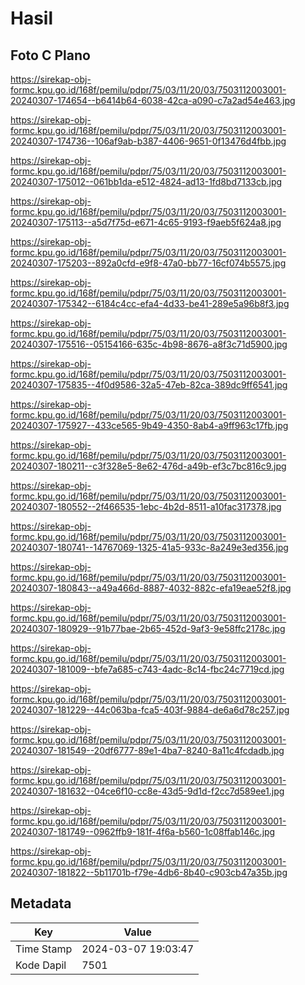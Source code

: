 # Hasil

## Foto C Plano

https://sirekap-obj-formc.kpu.go.id/168f/pemilu/pdpr/75/03/11/20/03/7503112003001-20240307-174654--b6414b64-6038-42ca-a090-c7a2ad54e463.jpg

https://sirekap-obj-formc.kpu.go.id/168f/pemilu/pdpr/75/03/11/20/03/7503112003001-20240307-174736--106af9ab-b387-4406-9651-0f13476d4fbb.jpg

https://sirekap-obj-formc.kpu.go.id/168f/pemilu/pdpr/75/03/11/20/03/7503112003001-20240307-175012--061bb1da-e512-4824-ad13-1fd8bd7133cb.jpg

https://sirekap-obj-formc.kpu.go.id/168f/pemilu/pdpr/75/03/11/20/03/7503112003001-20240307-175113--a5d7f75d-e671-4c65-9193-f9aeb5f624a8.jpg

https://sirekap-obj-formc.kpu.go.id/168f/pemilu/pdpr/75/03/11/20/03/7503112003001-20240307-175203--892a0cfd-e9f8-47a0-bb77-16cf074b5575.jpg

https://sirekap-obj-formc.kpu.go.id/168f/pemilu/pdpr/75/03/11/20/03/7503112003001-20240307-175342--6184c4cc-efa4-4d33-be41-289e5a96b8f3.jpg

https://sirekap-obj-formc.kpu.go.id/168f/pemilu/pdpr/75/03/11/20/03/7503112003001-20240307-175516--05154166-635c-4b98-8676-a8f3c71d5900.jpg

https://sirekap-obj-formc.kpu.go.id/168f/pemilu/pdpr/75/03/11/20/03/7503112003001-20240307-175835--4f0d9586-32a5-47eb-82ca-389dc9ff6541.jpg

https://sirekap-obj-formc.kpu.go.id/168f/pemilu/pdpr/75/03/11/20/03/7503112003001-20240307-175927--433ce565-9b49-4350-8ab4-a9ff963c17fb.jpg

https://sirekap-obj-formc.kpu.go.id/168f/pemilu/pdpr/75/03/11/20/03/7503112003001-20240307-180211--c3f328e5-8e62-476d-a49b-ef3c7bc816c9.jpg

https://sirekap-obj-formc.kpu.go.id/168f/pemilu/pdpr/75/03/11/20/03/7503112003001-20240307-180552--2f466535-1ebc-4b2d-8511-a10fac317378.jpg

https://sirekap-obj-formc.kpu.go.id/168f/pemilu/pdpr/75/03/11/20/03/7503112003001-20240307-180741--14767069-1325-41a5-933c-8a249e3ed356.jpg

https://sirekap-obj-formc.kpu.go.id/168f/pemilu/pdpr/75/03/11/20/03/7503112003001-20240307-180843--a49a466d-8887-4032-882c-efa19eae52f8.jpg

https://sirekap-obj-formc.kpu.go.id/168f/pemilu/pdpr/75/03/11/20/03/7503112003001-20240307-180929--91b77bae-2b65-452d-9af3-9e58ffc2178c.jpg

https://sirekap-obj-formc.kpu.go.id/168f/pemilu/pdpr/75/03/11/20/03/7503112003001-20240307-181009--bfe7a685-c743-4adc-8c14-fbc24c7719cd.jpg

https://sirekap-obj-formc.kpu.go.id/168f/pemilu/pdpr/75/03/11/20/03/7503112003001-20240307-181229--44c063ba-fca5-403f-9884-de6a6d78c257.jpg

https://sirekap-obj-formc.kpu.go.id/168f/pemilu/pdpr/75/03/11/20/03/7503112003001-20240307-181549--20df6777-89e1-4ba7-8240-8a11c4fcdadb.jpg

https://sirekap-obj-formc.kpu.go.id/168f/pemilu/pdpr/75/03/11/20/03/7503112003001-20240307-181632--04ce6f10-cc8e-43d5-9d1d-f2cc7d589ee1.jpg

https://sirekap-obj-formc.kpu.go.id/168f/pemilu/pdpr/75/03/11/20/03/7503112003001-20240307-181749--0962ffb9-181f-4f6a-b560-1c08ffab146c.jpg

https://sirekap-obj-formc.kpu.go.id/168f/pemilu/pdpr/75/03/11/20/03/7503112003001-20240307-181822--5b11701b-f79e-4db6-8b40-c903cb47a35b.jpg


## Metadata

| Key        | Value               |
| ---------- | ------------------- |
| Time Stamp | 2024-03-07 19:03:47 |
| Kode Dapil | 7501                |



